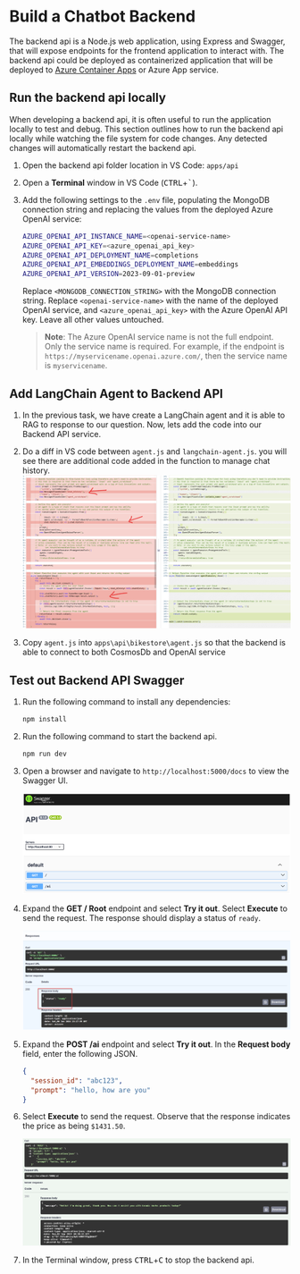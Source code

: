 # Build a Chatbot Backend

The backend api is a Node.js web application, using Express and Swagger, that will expose endpoints for the frontend application to interact with. The backend api could be deployed as containerized application that will be deployed to [Azure Container Apps](https://learn.microsoft.com/en-us/azure/container-apps/overview) or Azure App service.


## Run the backend api locally

When developing a backend api, it is often useful to run the application locally to test and debug. This section outlines how to run the backend api locally while watching the file system for code changes. Any detected changes will automatically restart the backend api.

1. Open the backend api folder location in VS Code: `apps/api`

2. Open a **Terminal** window in VS Code (<kbd>CTRL</kbd>+<kbd>`</kbd>).

3. Add the following settings to the `.env` file, populating the MongoDB connection string and replacing the values from the deployed Azure OpenAI service:

   ```bash
   AZURE_OPENAI_API_INSTANCE_NAME=<openai-service-name>
   AZURE_OPENAI_API_KEY=<azure_openai_api_key>
   AZURE_OPENAI_API_DEPLOYMENT_NAME=completions
   AZURE_OPENAI_API_EMBEDDINGS_DEPLOYMENT_NAME=embeddings
   AZURE_OPENAI_API_VERSION=2023-09-01-preview
   ```

   Replace `<MONGODB_CONNECTION_STRING>` with the MongoDB connection string. Replace `<openai-service-name>` with the name of the deployed OpenAI service, and `<azure_openai_api_key>` with the Azure OpenAI API key. Leave all other values untouched.

   > **Note**: The Azure OpenAI service name is not the full endpoint. Only the service name is required. For example, if the endpoint is `https://myservicename.openai.azure.com/`, then the service name is `myservicename`.


## Add LangChain Agent to Backend API

1. In the previous task, we have create a LangChain agent and it is able to RAG to response to our question. Now, lets add the code into our Backend API service.

2. Do a diff in VS code between `agent.js` and  `langchain-agent.js`. you will see there are additional code added in the function to manage chat history.
   ![alt text](images/chatbot-frontend-image-1.png)
   
3. Copy `agent.js` into `apps\api\bikestore\agent.js` so that the backend is able to connect to both CosmosDb and OpenAI service


## Test out Backend API Swagger

1. Run the following command to install any dependencies:

   ```bash
   npm install
   ```

2. Run the following command to start the backend api.

   ```bash
   npm run dev
   ```

3. Open a browser and navigate to `http://localhost:5000/docs` to view the Swagger UI.

   ![The Swagger UI displays for the locally running backend api](images/local_backend_swagger_ui.png "Local backend api Swagger UI")

4. Expand the **GET / Root** endpoint and select **Try it out**. Select **Execute** to send the request. The response should display a status of `ready`.

   ![The Swagger UI displays the GET / Root endpoint reponse that has a status of ready.](images/local_backend_swagger_ui_root_response.png "Local backend api Swagger UI Root response")

5. Expand the **POST /ai** endpoint and select **Try it out**. In the **Request body** field, enter the following JSON.

   ```json
   {
     "session_id": "abc123",
     "prompt": "hello, how are you"
   }
   ```

6. Select **Execute** to send the request. Observe that the response indicates the price as being `$1431.50`.

    ![The Swagger UI displays the POST /ai endpoint reponse that has a status of ready.](images/local_backend_swagger_ui_ai_response.png "Local backend api Swagger UI AI response")

7. In the Terminal window, press <kbd>CTRL</kbd>+<kbd>C</kbd> to stop the backend api.
